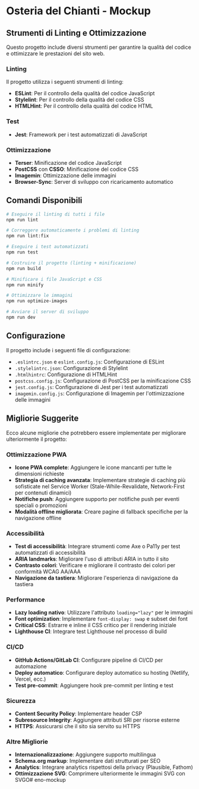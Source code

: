 # Osteria del Chianti - Mockup

## Strumenti di Linting e Ottimizzazione

Questo progetto include diversi strumenti per garantire la qualità del codice e ottimizzare le prestazioni del sito web.

### Linting

Il progetto utilizza i seguenti strumenti di linting:

- **ESLint**: Per il controllo della qualità del codice JavaScript
- **Stylelint**: Per il controllo della qualità del codice CSS
- **HTMLHint**: Per il controllo della qualità del codice HTML

### Test

- **Jest**: Framework per i test automatizzati di JavaScript

### Ottimizzazione

- **Terser**: Minificazione del codice JavaScript
- **PostCSS** con **CSSO**: Minificazione del codice CSS
- **Imagemin**: Ottimizzazione delle immagini
- **Browser-Sync**: Server di sviluppo con ricaricamento automatico

## Comandi Disponibili

```bash
# Eseguire il linting di tutti i file
npm run lint

# Correggere automaticamente i problemi di linting
npm run lint:fix

# Eseguire i test automatizzati
npm run test

# Costruire il progetto (linting + minificazione)
npm run build

# Minificare i file JavaScript e CSS
npm run minify

# Ottimizzare le immagini
npm run optimize-images

# Avviare il server di sviluppo
npm run dev
```

## Configurazione

Il progetto include i seguenti file di configurazione:

- `.eslintrc.json` e `eslint.config.js`: Configurazione di ESLint
- `.stylelintrc.json`: Configurazione di Stylelint
- `.htmlhintrc`: Configurazione di HTMLHint
- `postcss.config.js`: Configurazione di PostCSS per la minificazione CSS
- `jest.config.js`: Configurazione di Jest per i test automatizzati
- `imagemin.config.js`: Configurazione di Imagemin per l'ottimizzazione delle immagini

## Migliorie Suggerite

Ecco alcune migliorie che potrebbero essere implementate per migliorare ulteriormente il progetto:

### Ottimizzazione PWA

- **Icone PWA complete**: Aggiungere le icone mancanti per tutte le dimensioni richieste
- **Strategia di caching avanzata**: Implementare strategie di caching più sofisticate nel Service Worker (Stale-While-Revalidate, Network-First per contenuti dinamici)
- **Notifiche push**: Aggiungere supporto per notifiche push per eventi speciali o promozioni
- **Modalità offline migliorata**: Creare pagine di fallback specifiche per la navigazione offline

### Accessibilità

- **Test di accessibilità**: Integrare strumenti come Axe o Pa11y per test automatizzati di accessibilità
- **ARIA landmarks**: Migliorare l'uso di attributi ARIA in tutto il sito
- **Contrasto colori**: Verificare e migliorare il contrasto dei colori per conformità WCAG AA/AAA
- **Navigazione da tastiera**: Migliorare l'esperienza di navigazione da tastiera

### Performance

- **Lazy loading nativo**: Utilizzare l'attributo `loading="lazy"` per le immagini
- **Font optimization**: Implementare `font-display: swap` e subset dei font
- **Critical CSS**: Estrarre e inline il CSS critico per il rendering iniziale
- **Lighthouse CI**: Integrare test Lighthouse nel processo di build

### CI/CD

- **GitHub Actions/GitLab CI**: Configurare pipeline di CI/CD per automazione
- **Deploy automatico**: Configurare deploy automatico su hosting (Netlify, Vercel, ecc.)
- **Test pre-commit**: Aggiungere hook pre-commit per linting e test

### Sicurezza

- **Content Security Policy**: Implementare header CSP
- **Subresource Integrity**: Aggiungere attributi SRI per risorse esterne
- **HTTPS**: Assicurarsi che il sito sia servito su HTTPS

### Altre Migliorie

- **Internazionalizzazione**: Aggiungere supporto multilingua
- **Schema.org markup**: Implementare dati strutturati per SEO
- **Analytics**: Integrare analytics rispettosi della privacy (Plausible, Fathom)
- **Ottimizzazione SVG**: Comprimere ulteriormente le immagini SVG con SVGO# eno-mockup
